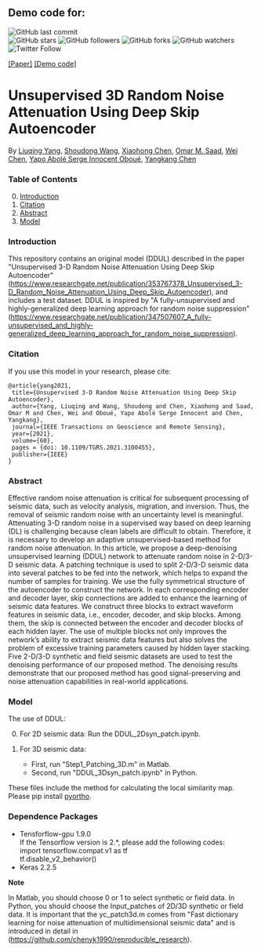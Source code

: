 ## Demo code for:


![GitHub last commit](https://img.shields.io/github/last-commit/YangLiuqing-add/DDUL?style=plastic)    
![GitHub stars](https://img.shields.io/github/stars/YangLiuqing-add/DDUL?style=social)
![GitHub followers](https://img.shields.io/github/followers/DDUL?style=social)
![GitHub forks](https://img.shields.io/github/forks/YangLiuqing-add/DDUL?style=social)
![GitHub watchers](https://img.shields.io/github/watchers/YangLiuqing-add/DDUL?style=social)
![Twitter Follow](https://img.shields.io/twitter/follow/YangLiuqing-add?style=social)

[[Paper]](https://ieeexplore.ieee.org/document/9508496)
[[Demo code]](https://github.com/YangLiuqing-add/DDUL/blob/main/DDUL_2Dsyn_patch.ipynb)
# Unsupervised 3D Random Noise Attenuation Using Deep Skip Autoencoder  

By [Liuqing Yang](https://www.researchgate.net/profile/Liuqing-Yang-22), [Shoudong Wang](https://www.researchgate.net/profile/Shoudong-Wang-2), [Xiaohong Chen](https://www.cup.edu.cn/geophysics/szdw/gccrc/155636.htm), [Omar M. Saad](https://www.researchgate.net/profile/Omar-M-Saad), [Wei Chen](https://www.researchgate.net/profile/Wei_Chen285), [Yapo Abolé Serge Innocent Oboué](https://www.researchgate.net/profile/Yapo-Abole-Serge-Innocent-Oboue-2), [Yangkang Chen](https://www.researchgate.net/profile/Yangkang-Chen-2)

### Table of Contents
0. [Introduction](#introduction)
0. [Citation](#citation)
0. [Abstract](#abstract)
0. [Model](#model)

### Introduction

This repository contains an original model (DDUL) described in the paper "Unsupervised 3-D Random Noise Attenuation Using Deep Skip Autoencoder" (https://www.researchgate.net/publication/353767378_Unsupervised_3-D_Random_Noise_Attenuation_Using_Deep_Skip_Autoencoder), and includes a test dataset. DDUL is inspired by "A fully-unsupervised and highly-generalized deep learning approach for random noise suppression" (https://www.researchgate.net/publication/347507607_A_fully-unsupervised_and_highly-generalized_deep_learning_approach_for_random_noise_suppression). 

### Citation

If you use this model in your research, please cite:

    @article{yang2021,
     title={Unsupervised 3-D Random Noise Attenuation Using Deep Skip Autoencoder},
     author={Yang, Liuqing and Wang, Shoudong and Chen, Xiaohong and Saad, Omar M and Chen, Wei and Oboué, Yapo Abolé Serge Innocent and Chen, Yangkang},
     journal={IEEE Transactions on Geoscience and Remote Sensing},
     year={2021},
     volume={60},
     pages = {doi: 10.1109/TGRS.2021.3100455},
     publisher={IEEE}
    }     

### Abstract

Effective random noise attenuation is critical for subsequent processing of seismic data, such as velocity analysis, migration, and inversion. Thus, the removal of seismic random noise with an uncertainty level is meaningful. Attenuating 3-D random noise in a supervised way based on deep learning (DL) is challenging because clean labels are difficult to obtain. Therefore, it is necessary to develop an adaptive unsupervised-based method for random noise attenuation. In this article, we propose a deep-denoising unsupervised learning (DDUL) network to attenuate random noise in 2-D/3-D seismic data. A patching technique is used to split 2-D/3-D seismic data into several patches to be fed into the network, which helps to expand the number of samples for training. We use the fully symmetrical structure of the autoencoder to construct the network. In each corresponding encoder and decoder layer, skip connections are added to enhance the learning of seismic data features. We construct three blocks to extract waveform features in seismic data, i.e., encoder, decoder, and skip blocks. Among them, the skip is connected between the encoder and decoder blocks of each hidden layer. The use of multiple blocks not only improves the network’s ability to extract seismic data features but also solves the problem of excessive training parameters caused by hidden layer stacking. Five 2-D/3-D synthetic and field seismic datasets are used to test the denoising performance of our proposed method. The denoising results demonstrate that our proposed method has good signal-preserving and noise attenuation capabilities in real-world applications.

### Model

The use of DDUL: 

0. For 2D seismic data: Run the DDUL_2Dsyn_patch.ipynb. 

0. For 3D seismic data: 
 	- First, run "Step1_Patching_3D.m" in Matlab. 
 	- Second, run "DDUL_3Dsyn_patch.ipynb" in Python. 

These files include the method for calculating the local similarity map. Please pip install [pyortho](https://github.com/chenyk1990/pyortho).

### Dependence Packages
* Tensforflow-gpu 1.9.0  
  If the Tensorflow version is 2.*, please add the following codes:  
  import tensorflow.compat.v1 as tf  
  tf.disable_v2_behavior()  
* Keras 2.2.5



**Note**

In Matlab, you should choose 0 or 1 to select synthetic or field data. In Python, you should choose the Input_patches of 2D/3D synthetic or field data. It is important that the yc_patch3d.m comes from "Fast dictionary learning for noise attenuation of multidimensional seismic data" and is introduced in detail in (https://github.com/chenyk1990/reproducible_research).






